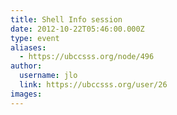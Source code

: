 ```yaml
---
title: Shell Info session 
date: 2012-10-22T05:46:00.000Z
type: event
aliases:
  - https://ubccsss.org/node/496
author:
  username: jlo
  link: https://ubccsss.org/user/26
images:
---
```


